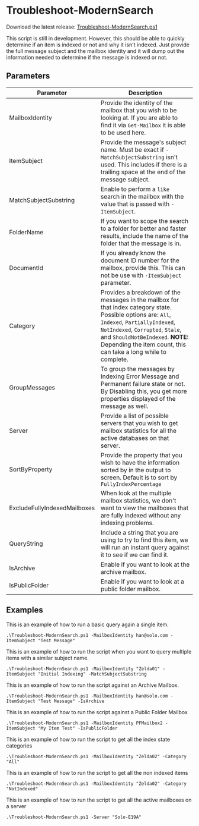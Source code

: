 # Troubleshoot-ModernSearch

Download the latest release: [Troubleshoot-ModernSearch.ps1](https://github.com/microsoft/CSS-Exchange/releases/latest/download/Troubleshoot-ModernSearch.ps1)

This script is still in development. However, this should be able to quickly determine if an item is indexed or not and why it isn't indexed. Just provide the full message subject and the mailbox identity and it will dump out the information needed to determine if the message is indexed or not.

## Parameters

Parameter | Description
----------|------------
MailboxIdentity | Provide the identity of the mailbox that you wish to be looking at. If you are able to find it via `Get-Mailbox` it is able to be used here.
ItemSubject | Provide the message's subject name. Must be exact if `-MatchSubjectSubstring` isn't used. This includes if there is a trailing space at the end of the message subject.
MatchSubjectSubstring | Enable to perform a `like` search in the mailbox with the value that is passed with `-ItemSubject`.
FolderName | If you want to scope the search to a folder for better and faster results, include the name of the folder that the message is in.
DocumentId | If you already know the document ID number for the mailbox, provide this. This can not be use with `-ItemSubject` parameter.
Category | Provides a breakdown of the messages in the mailbox for that index category state. Possible options are: `All`, `Indexed`, `PartiallyIndexed`, `NotIndexed`, `Corrupted`, `Stale`, and `ShouldNotBeIndexed`. **NOTE:** Depending the item count, this can take a long while to complete.
GroupMessages | To group the messages by Indexing Error Message and Permanent failure state or not. By Disabling this, you get more properties displayed of the message as well.
Server | Provide a list of possible servers that you wish to get mailbox statistics for all the active databases on that server.
SortByProperty | Provide the property that you wish to have the information sorted by in the output to screen. Default is to sort by `FullyIndexPercentage`
ExcludeFullyIndexedMailboxes | When look at the multiple mailbox statistics, we don't want to view the mailboxes that are fully indexed without any indexing problems.
QueryString | Include a string that you are using to try to find this item, we will run an instant query against it to see if we can find it.
IsArchive | Enable if you want to look at the archive mailbox.
IsPublicFolder | Enable if you want to look at a public folder mailbox.

## Examples

This is an example of how to run a basic query again a single item.

```
.\Troubleshoot-ModernSearch.ps1 -MailboxIdentity han@solo.com -ItemSubject "Test Message"
```

This is an example of how to run the script when you want to query multiple items with a similar subject name.

```
.\Troubleshoot-ModernSearch.ps1 -MailboxIdentity "Zelda01" -ItemSubject "Initial Indexing" -MatchSubjectSubstring
```

This is an example of how to run the script against an Archive Mailbox.

```
.\Troubleshoot-ModernSearch.ps1 -MailboxIdentity han@solo.com -ItemSubject "Test Message" -IsArchive
```

This is an example of how to run the script against a Public Folder Mailbox

```
.\Troubleshoot-ModernSearch.ps1 -MailboxIdentity PFMailbox2 -ItemSubject "My Item Test" -IsPublicFolder
```

This is an example of how to run the script to get all the index state categories

```
.\Troubleshoot-ModernSearch.ps1 -MailboxIdentity "Zelda02" -Category "All"
```

This is an example of how to run the script to get all the non indexed items

```
.\Troubleshoot-ModernSearch.ps1 -MailboxIdentity "Zelda02" -Category "NotIndexed"
```

This is an example of how to run the script to get all the active mailboxes on a server

```
.\Troubleshoot-ModernSearch.ps1 -Server "Solo-E19A"
```